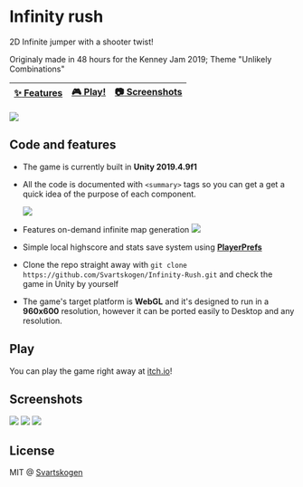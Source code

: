 # Infinity rush

2D Infinite jumper with a shooter twist!

Originaly made in 48 hours for the Kenney Jam 2019; Theme "Unlikely Combinations"

| [:sparkles: Features](#code-and-features) | [:video_game: Play!](#play) | [:camera: Screenshots](#screenshots) |
| --------------- | -------- | ----------- |

<img src="https://svartskogen.com/images/infinity.png" />

## Code and features

- The game is currently built in **Unity 2019.4.9f1**
- All the code is documented with `<summary>` tags so you can get a get a quick idea of the purpose of each component.
  
  <img src="http://media.svartskogen.com/infrush/docs.jpg" />
- Features on-demand infinite map generation
  <img src="http://media.svartskogen.com/infrush/mapGen.gif" />
- Simple local highscore and stats save system using [**PlayerPrefs**](https://docs.unity3d.com/ScriptReference/PlayerPrefs.html)
- Clone the repo straight away with `git clone https://github.com/Svartskogen/Infinity-Rush.git` and check the game in Unity by yourself
- The game's target platform is **WebGL** and it's designed to run in a **960x600** resolution, however it can be ported easily to Desktop and any resolution.

## Play

You can play the game right away at [itch.io](https://svartskogen.itch.io/infinity-rush)!

## Screenshots

<img src="http://media.svartskogen.com/infrush/screen1.jpg" />

<img src="http://media.svartskogen.com/infrush/screen2.jpg" />

<img src="http://media.svartskogen.com/infrush/screen3.jpg" />

## License

MIT @ [Svartskogen](https://github.com/Svartskogen)
